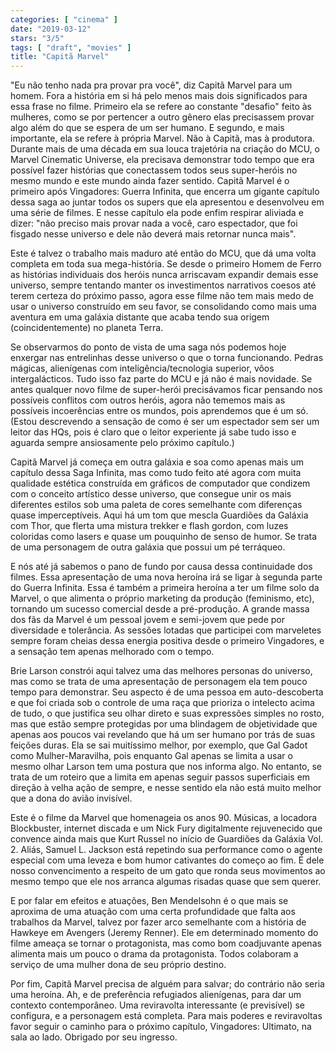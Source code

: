 ```yaml
---
categories: [ "cinema" ]
date: "2019-03-12"
stars: "3/5"
tags: [ "draft", "movies" ]
title: "Capitã Marvel"
---
```

"Eu não tenho nada pra provar pra você", diz Capitã Marvel para um
homem. Fora a história em si há pelo menos mais dois significados para
essa frase no filme. Primeiro ela se refere ao constante "desafio" feito
às mulheres, como se por pertencer a outro gênero elas precisassem
provar algo além do que se espera de um ser humano. E segundo, e mais
importante, ela se refere à própria Marvel. Não à Capitã, mas
à produtora. Durante mais de uma década em sua louca trajetória na
criação do MCU, o Marvel Cinematic Universe, ela precisava demonstrar
todo tempo que era possível fazer histórias que conectassem todos seus
super-heróis no mesmo mundo e este mundo ainda fazer sentido. Capitã
Marvel é o primeiro após Vingadores: Guerra Infinita, que encerra um
gigante capítulo dessa saga ao juntar todos os supers que ela apresentou
e desenvolveu em uma série de filmes. E nesse capítulo ela pode enfim
respirar aliviada e dizer: "não preciso mais provar nada a você, caro
espectador, que foi fisgado nesse universo e dele não deverá mais
retornar nunca mais".

Este é talvez o trabalho mais maduro até então do MCU, que dá uma
volta completa em toda sua mega-história. Se desde o primeiro Homem de
Ferro as histórias individuais dos heróis nunca arriscavam expandir
demais esse universo, sempre tentando manter os investimentos narrativos
coesos até terem certeza do próximo passo, agora esse filme não tem
mais medo de usar o universo construído em seu favor, se consolidando
como mais uma aventura em uma galáxia distante que acaba tendo sua origem
(coincidentemente) no planeta Terra.

Se observarmos do ponto de vista de uma saga nós podemos hoje enxergar
nas entrelinhas desse universo o que o torna funcionando. Pedras
mágicas, alienígenas com inteligência/tecnologia superior,
vôos intergalácticos. Tudo isso faz parte do MCU e já não é mais
novidade. Se antes qualquer novo filme de super-herói precisávamos ficar
pensando nos possíveis conflitos com outros heróis, agora não tememos
mais as possíveis incoerências entre os mundos, pois aprendemos que
é um só. (Estou descrevendo a sensação de como é ser um espectador
sem ser um leitor das HQs, pois é claro que o leitor experiente já
sabe tudo isso e aguarda sempre ansiosamente pelo próximo capítulo.)

Capitã Marvel já começa em outra galáxia e soa como apenas mais um
capítulo dessa Saga Infinita, mas como tudo feito até agora com muita
qualidade estética construída em gráficos de computador que condizem
com o conceito artístico desse universo, que consegue unir os mais
diferentes estilos sob uma paleta de cores semelhante com diferenças
quase imperceptíveis. Aqui há um tom que mescla Guardiões da Galáxia
com Thor, que flerta uma mistura trekker e flash gordon, com luzes
coloridas como lasers e quase um pouquinho de senso de humor. Se trata
de uma personagem de outra galáxia que possui um pé terráqueo.

E nós até já sabemos o pano de fundo por causa dessa continuidade dos
filmes. Essa apresentação de uma nova heroína irá se ligar à segunda
parte do Guerra Infinita. Essa é também a primeira heroína a ter um
filme solo da Marvel, o que alimenta o próprio marketing da produção
(feminismo, etc), tornando um sucesso comercial desde a pré-produção. A
grande massa dos fãs da Marvel é um pessoal jovem e semi-jovem que pede
por diversidade e tolerância. As sessões lotadas que participei com
marveletes sempre foram cheias dessa energia positiva desde o primeiro
Vingadores, e a sensação tem apenas melhorado com o tempo.

Brie Larson constrói aqui talvez uma das melhores personas do universo,
mas como se trata de uma apresentação de personagem ela tem pouco tempo
para demonstrar. Seu aspecto é de uma pessoa em auto-descoberta e que foi
criada sob o controle de uma raça que prioriza o intelecto acima de tudo,
o que justifica seu olhar direto e suas expressões simples no rosto,
mas que estão sempre protegidas por uma blindagem de objetividade que
apenas aos poucos vai revelando que há um ser humano por trás de suas
feições duras. Ela se sai muitíssimo melhor, por exemplo, que Gal
Gadot como Mulher-Maravilha, pois enquanto Gal apenas se limita a usar
o mesmo olhar Larson tem uma postura que nos informa algo. No entanto,
se trata de um roteiro que a limita em apenas seguir passos superficiais
em direção à velha ação de sempre, e nesse sentido ela não está
muito melhor que a dona do avião invisível.

Este é o filme da Marvel que homenageia os anos 90. Músicas, a locadora
Blockbuster, internet discada e um Nick Fury digitalmente rejuvenecido que
convence ainda mais que Kurt Russel no início de Guardiões da Galáxia
Vol. 2. Aliás, Samuel L. Jackson está repetindo sua performance como
o agente especial com uma leveza e bom humor cativantes do começo ao
fim. É dele nosso convencimento a respeito de um gato que ronda seus
movimentos ao mesmo tempo que ele nos arranca algumas risadas quase que
sem querer.

E por falar em efeitos e atuações, Ben Mendelsohn é o que mais se
aproxima de uma atuação com uma certa profundidade que falta aos
trabalhos da Marvel, talvez por fazer arco semelhante com a história
de Hawkeye em Avengers (Jeremy Renner). Ele em determinado momento do
filme ameaça se tornar o protagonista, mas como bom coadjuvante apenas
alimenta mais um pouco o drama da protagonista. Todos colaboram a serviço
de uma mulher dona de seu próprio destino.

Por fim, Capitã Marvel precisa de alguém para salvar; do contrário
não seria uma heroína. Ah, e de preferência refugiados alienígenas,
para dar um contexto contemporâneo. Uma reviravolta interessante
(e previsível) se configura, e a personagem está completa. Para mais
poderes e reviravoltas favor seguir o caminho para o próximo capítulo,
Vingadores: Ultimato, na sala ao lado. Obrigado por seu ingresso.
